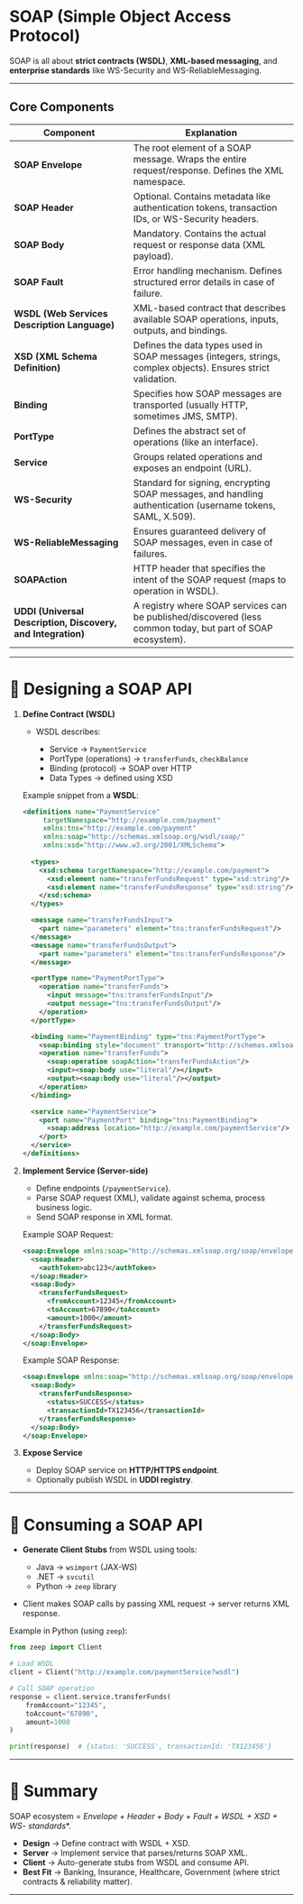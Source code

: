 # **SOAP (Simple Object Access Protocol)** 

SOAP is all about **strict contracts (WSDL)**, **XML-based messaging**, and **enterprise standards** like WS-Security and WS-ReliableMessaging.

---

##  Core Components 

| **Component**                                      | **Explanation**                                                                                               |
| ------------------------------------------------------------ | ------------------------------------------------------------------------------------------------------------- |
| **SOAP Envelope**                                            | The root element of a SOAP message. Wraps the entire request/response. Defines the XML namespace.             |
| **SOAP Header**                                              | Optional. Contains metadata like authentication tokens, transaction IDs, or WS-Security headers.              |
| **SOAP Body**                                                | Mandatory. Contains the actual request or response data (XML payload).                                        |
| **SOAP Fault**                                               | Error handling mechanism. Defines structured error details in case of failure.                                |
| **WSDL (Web Services Description Language)**                 | XML-based contract that describes available SOAP operations, inputs, outputs, and bindings.                   |
| **XSD (XML Schema Definition)**                              | Defines the data types used in SOAP messages (integers, strings, complex objects). Ensures strict validation. |
| **Binding**                                                  | Specifies how SOAP messages are transported (usually HTTP, sometimes JMS, SMTP).                              |
| **PortType**                                                 | Defines the abstract set of operations (like an interface).                                                   |
| **Service**                                                  | Groups related operations and exposes an endpoint (URL).                                                      |
| **WS-Security**                                              | Standard for signing, encrypting SOAP messages, and handling authentication (username tokens, SAML, X.509).   |
| **WS-ReliableMessaging**                                     | Ensures guaranteed delivery of SOAP messages, even in case of failures.                                       |
| **SOAPAction**                                               | HTTP header that specifies the intent of the SOAP request (maps to operation in WSDL).                        |
| **UDDI (Universal Description, Discovery, and Integration)** | A registry where SOAP services can be published/discovered (less common today, but part of SOAP ecosystem).   |

---

# 🔹 Designing a SOAP API

1. **Define Contract (WSDL)**

   * WSDL describes:

     * Service → `PaymentService`
     * PortType (operations) → `transferFunds`, `checkBalance`
     * Binding (protocol) → SOAP over HTTP
     * Data Types → defined using XSD

   Example snippet from a **WSDL**:

   ```xml
   <definitions name="PaymentService"
        targetNamespace="http://example.com/payment"
        xmlns:tns="http://example.com/payment"
        xmlns:soap="http://schemas.xmlsoap.org/wsdl/soap/"
        xmlns:xsd="http://www.w3.org/2001/XMLSchema">
     
     <types>
       <xsd:schema targetNamespace="http://example.com/payment">
         <xsd:element name="transferFundsRequest" type="xsd:string"/>
         <xsd:element name="transferFundsResponse" type="xsd:string"/>
       </xsd:schema>
     </types>

     <message name="transferFundsInput">
       <part name="parameters" element="tns:transferFundsRequest"/>
     </message>
     <message name="transferFundsOutput">
       <part name="parameters" element="tns:transferFundsResponse"/>
     </message>

     <portType name="PaymentPortType">
       <operation name="transferFunds">
         <input message="tns:transferFundsInput"/>
         <output message="tns:transferFundsOutput"/>
       </operation>
     </portType>

     <binding name="PaymentBinding" type="tns:PaymentPortType">
       <soap:binding style="document" transport="http://schemas.xmlsoap.org/soap/http"/>
       <operation name="transferFunds">
         <soap:operation soapAction="transferFundsAction"/>
         <input><soap:body use="literal"/></input>
         <output><soap:body use="literal"/></output>
       </operation>
     </binding>

     <service name="PaymentService">
       <port name="PaymentPort" binding="tns:PaymentBinding">
         <soap:address location="http://example.com/paymentService"/>
       </port>
     </service>
   </definitions>
   ```

2. **Implement Service (Server-side)**

   * Define endpoints (`/paymentService`).
   * Parse SOAP request (XML), validate against schema, process business logic.
   * Send SOAP response in XML format.

   Example SOAP Request:

   ```xml
   <soap:Envelope xmlns:soap="http://schemas.xmlsoap.org/soap/envelope/">
     <soap:Header>
       <authToken>abc123</authToken>
     </soap:Header>
     <soap:Body>
       <transferFundsRequest>
         <fromAccount>12345</fromAccount>
         <toAccount>67890</toAccount>
         <amount>1000</amount>
       </transferFundsRequest>
     </soap:Body>
   </soap:Envelope>
   ```

   Example SOAP Response:

   ```xml
   <soap:Envelope xmlns:soap="http://schemas.xmlsoap.org/soap/envelope/">
     <soap:Body>
       <transferFundsResponse>
         <status>SUCCESS</status>
         <transactionId>TX123456</transactionId>
       </transferFundsResponse>
     </soap:Body>
   </soap:Envelope>
   ```

3. **Expose Service**

   * Deploy SOAP service on **HTTP/HTTPS endpoint**.
   * Optionally publish WSDL in **UDDI registry**.

---

# 🔹 Consuming a SOAP API

* **Generate Client Stubs** from WSDL using tools:

  * Java → `wsimport` (JAX-WS)
  * .NET → `svcutil`
  * Python → `zeep` library
* Client makes SOAP calls by passing XML request → server returns XML response.

Example in Python (using `zeep`):

```python
from zeep import Client

# Load WSDL
client = Client("http://example.com/paymentService?wsdl")

# Call SOAP operation
response = client.service.transferFunds(
    fromAccount="12345",
    toAccount="67890",
    amount=1000
)

print(response)  # {status: 'SUCCESS', transactionId: 'TX123456'}
```

---

# 🔹 Summary

SOAP ecosystem = **Envelope + Header + Body + Fault + WSDL + XSD + WS-* standards*\*.

* **Design** → Define contract with WSDL + XSD.
* **Server** → Implement service that parses/returns SOAP XML.
* **Client** → Auto-generate stubs from WSDL and consume API.
* **Best Fit** → Banking, Insurance, Healthcare, Government (where strict contracts & reliability matter).

---

